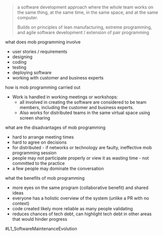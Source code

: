 > a software development approach where the whole team works on the same thing, at the same time, in the same space, and at the same computer.
> 
> Builds on principles of lean manufacturing, extreme programming, and agile software development / extension of pair programming

what does mob programming involve
- user stories / requirements
- designing
- coding
- testing
- deploying software
- working with customer and business experts

how is mob programming carried out
- Work is handled in working meetings or workshops:
    - all involved in creating the software are considered to be team members, including the customer and business experts.
    - Also works for distributed teams in the same virtual space using screen sharing

what are the disadvantages of mob programming
- hard to arrange meeting times
- hard to agree on decisions
- for distributed - if networks or technology are faulty, ineffective mob programming session
- people may not participate properly or view it as wasting time - not committed to the practice
- a few people may dominate the conversation

what the benefits of mob programming
- more eyes on the same program (collaborative benefit) and shared ideas
- everyone has a holistic overview of the system (unlike a PR with no context)
- code created likely more reliable as many people validating
- reduces chances of tech debt, can highlight tech debt in other areas that would hinder progress

#L1_SoftwareMaintenanceEvolution 